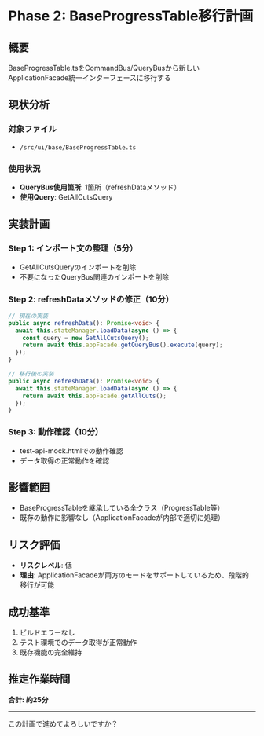 # Phase 2: BaseProgressTable移行計画

## 概要
BaseProgressTable.tsをCommandBus/QueryBusから新しいApplicationFacade統一インターフェースに移行する

## 現状分析
### 対象ファイル
- `/src/ui/base/BaseProgressTable.ts`

### 使用状況
- **QueryBus使用箇所**: 1箇所（refreshDataメソッド）
- **使用Query**: GetAllCutsQuery

## 実装計画

### Step 1: インポート文の整理（5分）
- GetAllCutsQueryのインポートを削除
- 不要になったQueryBus関連のインポートを削除

### Step 2: refreshDataメソッドの修正（10分）
```typescript
// 現在の実装
public async refreshData(): Promise<void> {
  await this.stateManager.loadData(async () => {
    const query = new GetAllCutsQuery();
    return await this.appFacade.getQueryBus().execute(query);
  });
}

// 移行後の実装
public async refreshData(): Promise<void> {
  await this.stateManager.loadData(async () => {
    return await this.appFacade.getAllCuts();
  });
}
```

### Step 3: 動作確認（10分）
- test-api-mock.htmlでの動作確認
- データ取得の正常動作を確認

## 影響範囲
- BaseProgressTableを継承している全クラス（ProgressTable等）
- 既存の動作に影響なし（ApplicationFacadeが内部で適切に処理）

## リスク評価
- **リスクレベル**: 低
- **理由**: ApplicationFacadeが両方のモードをサポートしているため、段階的移行が可能

## 成功基準
1. ビルドエラーなし
2. テスト環境でのデータ取得が正常動作
3. 既存機能の完全維持

## 推定作業時間
**合計: 約25分**

---

この計画で進めてよろしいですか？